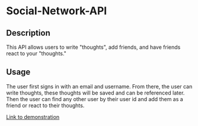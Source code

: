 # Social-Network-API

## Description

This API allows users to write "thoughts", add friends, and have friends react to your "thoughts."

## Usage
The user first signs in with an email and username. From there, the user can write thoughts, these thoughts will be saved and can be referenced later. Then the user can find any other user by their user id and add them as a friend or react to their thoughts.

[Link to demonstration](https://drive.google.com/file/d/1i84S8ysSiIQiAoJsGQuo9inTr71V4ixO/view)
